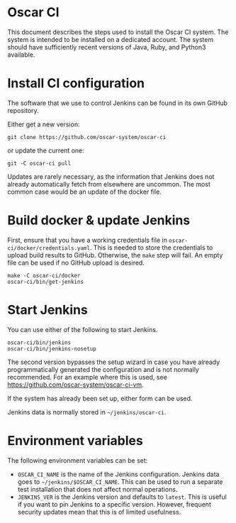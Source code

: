 # Oscar CI

This document describes the steps used to install the Oscar CI
system. The system is intended to be installed on a dedicated
account. The system should have sufficiently recent versions of
Java, Ruby, and Python3 available.

# Install CI configuration

The software that we use to control Jenkins can be found in its own
GitHub repository.

Either get a new version:

    git clone https://github.com/oscar-system/oscar-ci

or update the current one:

    git -C oscar-ci pull

Updates are rarely necessary, as the information that Jenkins does not
already automatically fetch from elsewhere are uncommon. The most common
case would be an update of the docker file.

# Build docker & update Jenkins

First, ensure that you have a working credentials file in
`oscar-ci/docker/credentials.yaml`. This is needed to store the
credentials to upload build results to GitHub. Otherwise, the `make`
step will fail. An empty file can be used if no GitHub upload is
desired.

    make -C oscar-ci/docker
    oscar-ci/bin/get-jenkins

# Start Jenkins

You can use either of the following to start Jenkins.

    oscar-ci/bin/jenkins
    oscar-ci/bin/jenkins-nosetup

The second version bypasses the setup wizard in case you have already
programmatically generated the configuration and is not normally
recommended. For an example where this is used, see
<https://github.com/oscar-system/oscar-ci-vm>.

If the system has already been set up, either form can be used.

Jenkins data is normally stored in `~/jenkins/oscar-ci`.

# Environment variables

The following environment variables can be set:

* `OSCAR_CI_NAME` is the name of the Jenkins configuration.
  Jenkins data goes to `~/jenkins/$OSCAR_CI_NAME`. This
  can be used to run a separate test installation that does
  not affect normal operations.
* `JENKINS_VER` is the Jenkins version and defaults to `latest`.
  This is useful if you want to pin Jenkins to a specific
  version. However, frequent security updates mean that this
  is of limited usefulness.
